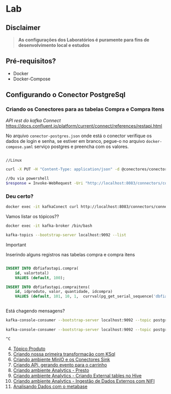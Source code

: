# Lab

## Disclaimer
> **As configurações dos Laboratórios é puramente para fins de desenvolvimento local e estudos**


## Pré-requisitos?
* Docker
* Docker-Compose

## Configurando o Conector PostgreSql

### Criando os Conectores para as tabelas Compra e Compra Itens

*API rest do kafka Connect*
https://docs.confluent.io/platform/current/connect/references/restapi.html


No arquivo `conector-postgres.json` onde está o conector verifique os dados de login e senha, se estiver em branco, pegue-o no arquivo `docker-compose.yaml` serviço postgres e preencha com os valores.

```bash

//Linux

curl -X PUT -H "Content-Type: application/json" -d @conectores/conector-postgres.json http://localhost:8083/connectors/connector-postgres/config

//Ou via powershell
$response = Invoke-WebRequest -Uri "http://localhost:8083/connectors/connector-postgres/config" -Method Put -Body (Get-Content -Path "conectores/conector-postgres.json" -Raw) -ContentType "application/json"; $response.Content


```

### Deu certo?

```bash
docker exec -it kafkaConect curl http://localhost:8083/connectors/connector-postgres/status
```


Vamos listar os tópicos?? 

```bash
docker exec -it kafka-broker /bin/bash

kafka-topics --bootstrap-server localhost:9092 --list 
```


> [!IMPORTANT]
> Inserindo alguns registros nas tabelas compra e compra itens


```sql

INSERT INTO dbfiafastapi.compra(
	id, valortotal)
	VALUES (default, 100);

INSERT INTO dbfiafastapi.compraitens(
	id, idproduto, valor, quantidade, idcompra)
	VALUES (default, 101, 10, 1,  currval(pg_get_serial_sequence('dbfiafastapi.compra','id')));
    
```	


Está chagendo mensagens?

```bash
kafka-console-consumer --bootstrap-server localhost:9092 --topic postgres.dbfiafastapi.compra --from-beginning
	
kafka-console-consumer --bootstrap-server localhost:9092 --topic postgres.dbfiafastapi.compraitens --from-beginning

^C

```



4. [Tópico Produto](../topico-produto//README.md)
5. [Criando nossa primeira transformação com KSql](../transformacao-ksql/README.md)
6. [Criando ambiente MinIO e os Conectores Sink ](../minio/README.md)
7. [Criando APi, gerando evento para o carrinho ](../api/README.md)
8. [Criando ambiente Analytics - Presto ](../presto/README.md)
9. [Criando ambiente Analytics - Criando External tables no Hive](../hive/README.md)
10. [Criando ambiente Analytics - Ingestão de Dados Externos com NIFI](../nifi/README.md)
11. [Analisando Dados com o metabase](../metabase/README.md)